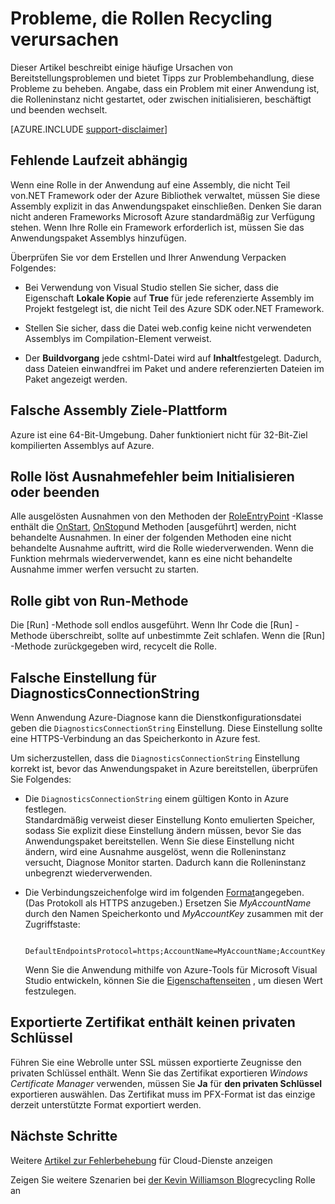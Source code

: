 <properties
   pageTitle="Häufige Ursachen von Cloud-Dienst Rollen recycling | Microsoft Azure"
   description="Cloud-Dienstrolle, die plötzlich recycelt kann erhebliche Ausfallzeiten verursachen. Hier sind einige allgemeine Probleme, die Rollen wiederverwendet, wodurch Ausfallzeiten reduzieren helfen kann."
   services="cloud-services"
   documentationCenter=""
   authors="simonxjx"
   manager="felixwu"
   editor=""
   tags="top-support-issue"/>
<tags
   ms.service="cloud-services"
   ms.devlang="na"
   ms.topic="article"
   ms.tgt_pltfrm="na"
   ms.workload="tbd"
   ms.date="09/02/2016"
   ms.author="v-six" />

# <a name="common-issues-that-cause-roles-to-recycle"></a>Probleme, die Rollen Recycling verursachen

Dieser Artikel beschreibt einige häufige Ursachen von Bereitstellungsproblemen und bietet Tipps zur Problembehandlung, diese Probleme zu beheben. Angabe, dass ein Problem mit einer Anwendung ist, die Rolleninstanz nicht gestartet, oder zwischen initialisieren, beschäftigt und beenden wechselt.

[AZURE.INCLUDE [support-disclaimer](../../includes/support-disclaimer.md)]

## <a name="missing-runtime-dependencies"></a>Fehlende Laufzeit abhängig

Wenn eine Rolle in der Anwendung auf eine Assembly, die nicht Teil von.NET Framework oder der Azure Bibliothek verwaltet, müssen Sie diese Assembly explizit in das Anwendungspaket einschließen. Denken Sie daran nicht anderen Frameworks Microsoft Azure standardmäßig zur Verfügung stehen. Wenn Ihre Rolle ein Framework erforderlich ist, müssen Sie das Anwendungspaket Assemblys hinzufügen.

Überprüfen Sie vor dem Erstellen und Ihrer Anwendung Verpacken Folgendes:

- Bei Verwendung von Visual Studio stellen Sie sicher, dass die Eigenschaft **Lokale Kopie** auf **True** für jede referenzierte Assembly im Projekt festgelegt ist, die nicht Teil des Azure SDK oder.NET Framework.

- Stellen Sie sicher, dass die Datei web.config keine nicht verwendeten Assemblys im Compilation-Element verweist.

- Der **Buildvorgang** jede cshtml-Datei wird auf **Inhalt**festgelegt. Dadurch, dass Dateien einwandfrei im Paket und andere referenzierten Dateien im Paket angezeigt werden.

## <a name="assembly-targets-wrong-platform"></a>Falsche Assembly Ziele-Plattform

Azure ist eine 64-Bit-Umgebung. Daher funktioniert nicht für 32-Bit-Ziel kompilierten Assemblys auf Azure.

## <a name="role-throws-unhandled-exceptions-while-initializing-or-stopping"></a>Rolle löst Ausnahmefehler beim Initialisieren oder beenden

Alle ausgelösten Ausnahmen von den Methoden der [RoleEntryPoint] -Klasse enthält die [OnStart], [OnStop]und Methoden [ausgeführt] werden, nicht behandelte Ausnahmen. In einer der folgenden Methoden eine nicht behandelte Ausnahme auftritt, wird die Rolle wiederverwenden. Wenn die Funktion mehrmals wiederverwendet, kann es eine nicht behandelte Ausnahme immer werfen versucht zu starten.

## <a name="role-returns-from-run-method"></a>Rolle gibt von Run-Methode

Die [Run] -Methode soll endlos ausgeführt. Wenn Ihr Code die [Run] -Methode überschreibt, sollte auf unbestimmte Zeit schlafen. Wenn die [Run] -Methode zurückgegeben wird, recycelt die Rolle.

## <a name="incorrect-diagnosticsconnectionstring-setting"></a>Falsche Einstellung für DiagnosticsConnectionString

Wenn Anwendung Azure-Diagnose kann die Dienstkonfigurationsdatei geben die `DiagnosticsConnectionString` Einstellung. Diese Einstellung sollte eine HTTPS-Verbindung an das Speicherkonto in Azure fest.

Um sicherzustellen, dass die `DiagnosticsConnectionString` Einstellung korrekt ist, bevor das Anwendungspaket in Azure bereitstellen, überprüfen Sie Folgendes:  

- Die `DiagnosticsConnectionString` einem gültigen Konto in Azure festlegen.  
  Standardmäßig verweist dieser Einstellung Konto emulierten Speicher, sodass Sie explizit diese Einstellung ändern müssen, bevor Sie das Anwendungspaket bereitstellen. Wenn Sie diese Einstellung nicht ändern, wird eine Ausnahme ausgelöst, wenn die Rolleninstanz versucht, Diagnose Monitor starten. Dadurch kann die Rolleninstanz unbegrenzt wiederverwenden.

- Die Verbindungszeichenfolge wird im folgenden [Format](../storage/storage-configure-connection-string.md)angegeben. (Das Protokoll als HTTPS anzugeben.) Ersetzen Sie *MyAccountName* durch den Namen Speicherkonto und *MyAccountKey* zusammen mit der Zugriffstaste:    

        DefaultEndpointsProtocol=https;AccountName=MyAccountName;AccountKey=MyAccountKey

  Wenn Sie die Anwendung mithilfe von Azure-Tools für Microsoft Visual Studio entwickeln, können Sie die [Eigenschaftenseiten](https://msdn.microsoft.com/library/ee405486) , um diesen Wert festzulegen.

## <a name="exported-certificate-does-not-include-private-key"></a>Exportierte Zertifikat enthält keinen privaten Schlüssel

Führen Sie eine Webrolle unter SSL müssen exportierte Zeugnisse den privaten Schlüssel enthält. Wenn Sie das Zertifikat exportieren *Windows Certificate Manager* verwenden, müssen Sie **Ja** für **den privaten Schlüssel** exportieren auswählen. Das Zertifikat muss im PFX-Format ist das einzige derzeit unterstützte Format exportiert werden.

## <a name="next-steps"></a>Nächste Schritte

Weitere [Artikel zur Fehlerbehebung](https://azure.microsoft.com/documentation/articles/?tag=top-support-issue&product=cloud-services) für Cloud-Dienste anzeigen

Zeigen Sie weitere Szenarien bei [der Kevin Williamson Blog](http://blogs.msdn.com/b/kwill/archive/2013/08/09/windows-azure-paas-compute-diagnostics-data.aspx)recycling Rolle an

[RoleEntryPoint]: https://msdn.microsoft.com/library/microsoft.windowsazure.serviceruntime.roleentrypoint.aspx
[OnStart]: https://msdn.microsoft.com/library/microsoft.windowsazure.serviceruntime.roleentrypoint.onstart.aspx
[OnStop]: https://msdn.microsoft.com/library/microsoft.windowsazure.serviceruntime.roleentrypoint.onstop.aspx
[Ausführen]: https://msdn.microsoft.com/library/microsoft.windowsazure.serviceruntime.roleentrypoint.run.aspx
